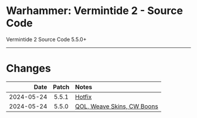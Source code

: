 # Warhammer: Vermintide 2 - Source Code
Vermintide 2 Source Code 5.5.0+

-------------------------------------------------------------


# Changes

Date        |  Patch  | Notes
----------: | :-----: | :--------------
2024-05-24  |  5.5.1  | [Hotfix](https://forums.fatsharkgames.com/t/pc-hotfix-5-5-1-24th-of-may/94956)
2024-05-24  |  5.5.0  | [QOL, Weave Skins, CW Boons](https://forums.fatsharkgames.com/t/patch-5-5-0-live-now-quality-of-life-update-skulls-2024/94839)
